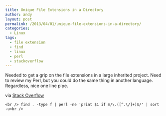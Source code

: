 ```yaml
---
title: Unique File Extensions in a Directory
author: andy
layout: post
permalink: /2013/04/01/unique-file-extensions-in-a-directory/
categories:
  - Linux
tags:
  - file extension
  - find
  - linux
  - perl
  - stackoverflow
---
```

Needed to get a grip on the file extensions in a large inherited project. Need to review my Perl, but you could do the same thing in another language. Regardless, nice one line pipe.

via <a href="http://stackoverflow.com/questions/1842254/how-can-i-find-all-of-the-distinct-file-extensions-in-a-folder-hierarchy" target="_blank">Stack Overflow</a>

`<br />
find . -type f | perl -ne 'print $1 if m/\.([^.\/]+)$/' | sort -u<br />
`
